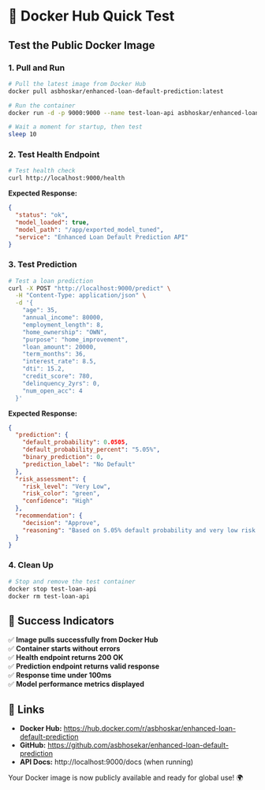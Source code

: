 # 🐳 Docker Hub Quick Test

## Test the Public Docker Image

### 1. **Pull and Run**
```bash
# Pull the latest image from Docker Hub
docker pull asbhoskar/enhanced-loan-default-prediction:latest

# Run the container
docker run -d -p 9000:9000 --name test-loan-api asbhoskar/enhanced-loan-default-prediction:latest

# Wait a moment for startup, then test
sleep 10
```

### 2. **Test Health Endpoint**
```bash
# Test health check
curl http://localhost:9000/health
```

**Expected Response:**
```json
{
  "status": "ok",
  "model_loaded": true,
  "model_path": "/app/exported_model_tuned",
  "service": "Enhanced Loan Default Prediction API"
}
```

### 3. **Test Prediction**
```bash
# Test a loan prediction
curl -X POST "http://localhost:9000/predict" \
  -H "Content-Type: application/json" \
  -d '{
    "age": 35,
    "annual_income": 80000,
    "employment_length": 8,
    "home_ownership": "OWN",
    "purpose": "home_improvement",
    "loan_amount": 20000,
    "term_months": 36,
    "interest_rate": 8.5,
    "dti": 15.2,
    "credit_score": 780,
    "delinquency_2yrs": 0,
    "num_open_acc": 4
  }'
```

**Expected Response:**
```json
{
  "prediction": {
    "default_probability": 0.0505,
    "default_probability_percent": "5.05%",
    "binary_prediction": 0,
    "prediction_label": "No Default"
  },
  "risk_assessment": {
    "risk_level": "Very Low",
    "risk_color": "green",
    "confidence": "High"
  },
  "recommendation": {
    "decision": "Approve",
    "reasoning": "Based on 5.05% default probability and very low risk level"
  }
}
```

### 4. **Clean Up**
```bash
# Stop and remove the test container
docker stop test-loan-api
docker rm test-loan-api
```

## 🌟 **Success Indicators**

✅ **Image pulls successfully from Docker Hub**  
✅ **Container starts without errors**  
✅ **Health endpoint returns 200 OK**  
✅ **Prediction endpoint returns valid response**  
✅ **Response time under 100ms**  
✅ **Model performance metrics displayed**  

## 🔗 **Links**

- **Docker Hub:** https://hub.docker.com/r/asbhoskar/enhanced-loan-default-prediction
- **GitHub:** https://github.com/asbhosekar/enhanced-loan-default-prediction
- **API Docs:** http://localhost:9000/docs (when running)

Your Docker image is now publicly available and ready for global use! 🌍